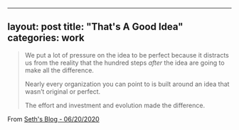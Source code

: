 
---
layout: post
title: "That's A Good Idea" 
categories: work
---

> We put a lot of pressure on the idea to be perfect because it
> distracts us from the reality that the hundred steps  _after_  the
> idea are going to make all the difference. 
> 
> Nearly every organization you can point to is built around an idea that wasn’t original or perfect.
> 
> The effort and investment and evolution made the difference.

From [Seth's Blog - 06/20/2020](https://seths.blog/2020/06/thats-a-good-idea/)
<!--stackedit_data:
eyJoaXN0b3J5IjpbLTEwNTcyNjk4NzRdfQ==
-->